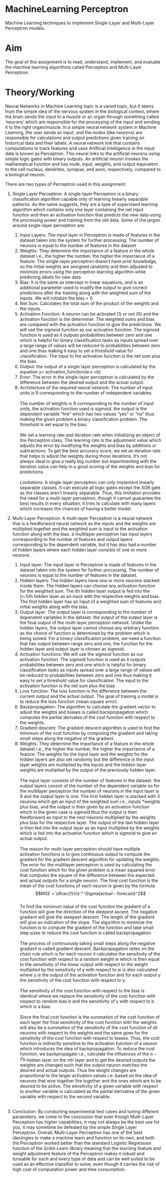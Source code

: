 # MachineLearning Perceptron
 Machine Learning techniques to implement Single-Layer and Multi-Layer Perceptron models.

 
# Aim
The goal of this assignment is to read, understand, implement, and evaluate the machine learning algorithms called Perceptron and Multi-Layer Perceptron.

# Theory/Working
Neural Networks in Machine Learning topic is a varied topic, but it stems from the simple idea of the nervous system in the biological context, where the brain sends the input to a muscle or an organ through something called ‘neurons’ which are responsible for the processing of the input and sending it to the right organ/muscle. In a simple neural network system in Machine Learning, the user sends an input, and the nodes (like neurons) are responsible for calculations and output predictions given training on historical data and their labels. A neural network link that contains computations to track features and uses Artificial Intelligence in the input data is known as Perceptron. This neural links to the artificial neurons using simple logic gates with binary outputs. An artificial neuron invokes the mathematical function and has node, input, weights, and output equivalent to the cell nucleus, dendrites, synapse, and axon, respectively, compared to a biological neuron.

There are two types of Perceptron used in this assignment:
1. Single Layer Perceptron:
A single-layer Perceptron is a binary classification algorithm capable only of learning linearly separable patterns. As the name suggests, they are a type of supervised learning algorithm which contains only one layer containing the net input function and then an activation function that predicts the new data using the processing power and training from the old data. Some of the jargon around single-layer perceptron are:
    1. Input Layers: The input layer in Perceptron is made of features in the dataset taken into the system for further processing. The number of neurons is equal to the number of features in the dataset
    2. Weights: They determine the importance of a feature in the whole dataset i.e., the higher the number, the higher the importance of a feature. The single-layer perceptron doesn’t have prior knowledge, so the initial weights are assigned randomly and then adjusted to minimize errors using the perceptron learning algorithm while predicting labels for new data.
    3. Bias: It is the same as intercept in linear equations, and is an additional parameter used to modify the output to give correct predictions after the training along with the weighted sum of the inputs. We will initialize the bias = 0.
    4. Net Sum: Calculates the total sum of the product of the weights and the inputs.
    5. Activation Function: A neuron can be activated (1) or not (0) and the activation function is the determiner. The weighted sums and bias are compared with the activation function to give the predictions. We will use the sigmoid function as our activation function. The sigmoid function is used as it outputs probabilities between zero and one which is helpful for binary classification tasks as inputs spread over a large range of values will be reduced to probabilities between zero and one thus making it easy to set a threshold value for classification. The input to the activation function is the net sum plus the bias .
    6. Output: the output of a single layer perceptron is calculated by the equation y= activation_function(w.x +b)
    7. Error: The error in the single-layer perceptron is calculated by the difference between the desired output and the actual output.
    8. Architecture of the required neural network: The number of input units is 9 corresponding to the number of independent variables. <br> <br>
The number of weights is 9 corresponding to the number of input units, the activation function used is sigmoid. the output is the dependent variable “fire” which has two values “yes” or “no” thus making the given problem a binary classification problem. The threshold is set equal to the bias.<br><br>
We set a learning rate and iteration rate when initializing an object of the Perceptron class. The learning rate is the adjustment value which adjusts the error by modifying the weights and bias by additions or subtractions. To get the best accuracy score, we set an iteration rate that helps to adjust the weights during those iterations. It’s not always ideal to give a really big number but experimenting with the iteration value can help in a good scoring of the weights and bias for predictions.<br><br>
<i>Limitations:</i> A single-layer perceptron can only implement linearly separable classes. It can execute all logic gates except the XOR gate as the classes aren’t linearly separable. Thus, this limitation provides the need for a multi-layer perceptron, though it cannot guarantee the best results in every situation, it tries to calculate with many layers which increases the chances of having a better model.

 2. Multi-Layer Perceptron:
A multi-layer Perceptron is a neural network that is a feedforward neural network as the inputs and the weights are multiplied together and the weighted sum is input to the activation function along with the bias. a multilayer perceptron has input layers corresponding to the number of features and output layers corresponding to the dependent variable, but it has also had a number of hidden layers where each hidden layer consists of one or more neurons.
    1. Input layer: The input layer in Perceptron is made of features in the dataset taken into the system for further processing. The number of neurons is equal to the number of features in the dataset.
    2. Hidden layers: The hidden layers have one or more neurons stacked inside them. The hidden layers can choose any activation function for the weighted sum. The ith hidden layer output is fed into the (i+1)th hidden layer as an input with the respective weights and bias. The first hidden layer has an input of a weighted sum of features and initial weights along with the bias.
    3. Output layer: The output layer is corresponding to the number of dependent variables in the dataset. the output of the output layer is the final output of the multi-layer perceptron network. Unlike the hidden layers, the output layer cannot choose any arbitrary function as the choice of function is determined by the problem which is being solved. For a binary classification problem, we need a function that has output between range zero and one, the function for the hidden layer and output layer is chosen as sigmoid.
    4. Activation functions: We will use the sigmoid function as our activation function. The sigmoid function is used as it outputs probabilities between zero and one which is helpful for binary classification tasks as inputs spread over a large range of values will be reduced to probabilities between zero and one thus making it easy to set a threshold value for classification. The input to the activation function is the net sum plus the bias
    5. Loss function: The loss function is the difference between the current output and the actual output. The goal of training a model is to reduce the loss function (mean square error).
    6. Backpropagation: The algorithm to calculate the gradient vector to adjust the weights and biases is called backpropagation which computes the partial derivates of the cost function with respect to the weights.
    7. Gradient descent: The gradient descent algorithm is used to find the minimum of the cost function by computing the gradient and taking small steps along the negative of the gradient.
    8. Weights: They determine the importance of a feature in the whole dataset i.e., the higher the number, the higher the importance of a feature. The weights for the input layer and the weights for the hidden layers are also set randomly but the difference is the input layer weights are multiplied by the inputs and the hidden layer weights are multiplied by the output of the previously hidden layer.<br><br>
The input layer consists of the number of features in the dataset. the output layers consist of the number of the dependent variable so for the multilayer perceptron the number of neurons in the input layer is 9 and the output layer is one. The first hidden layer is stacked with 3 neurons which get an input of the weighted sum i.e., inputs *weights plus bias, and the output is then given by an activation function which in the given case is sigmoid thus the output is then feedforward as input to the next neurons multiplied by the weights plus bias for the respective layer. The output of the last hidden layer is then fed into the output layer as an input multiplied by the weights which is fed into the activation function which is sigmoid to give an actual output.<br><br>
The reason for multi-layer perceptron should have multiple activation functions is to give continuous output to compute the gradient for the gradient descent algorithm for updating the weights. The error for the multilayer perceptron is used by calculating the cost function which for the given problem is a mean squared error that computes the square of the difference between the expected and actual outputs for a single neuron. The final cost function is the mean of the cost functions of each neuron is given by the formula
$$MSE = \dfrac{1}{n} * \Sigma(actual – forecast)^2$$<br>
To find the minimum value of the cost function the gradient of a function will give the direction of the steepest ascent. The negative gradient will give the steepest descent. The length of the gradient will give an indication of the slope. The algorithm to minimize the function is to compute the gradient of the function and take small step sizes to reduce the cost function is called backpropagation.<br><br>
The process of continuously taking small steps along the negative gradient is called gradient descent. Backpropagation relies on the chain rule which is for each neuron it calculates the sensitivity of the cost function with respect to a random weight w which is then equal to the sensitivity of the linear output with respect to the weight multiplied by the sensitivity of y with respect to w is also calculated where y is the output of the activation function and for each output y the sensitivity of the cost function with respect to y.<br><br>
The sensitivity of the cost function with respect to the bias is identical where we replace the sensitivity of the cost function with respect to random bias b and the sensitivity of y with respect to b which is a bias.<br><br>
Since the final cost function is the summation of the cost function of each layer the final sensitivity of the cost function with the weights will also be a summation of the sensitivity of the cost function of all neurons with respect to the weights and the same goes for the sensitivity of the cost function with respect to biases. Thus, the cost function is indirectly sensitive to the activation function of a neuron which introduces the idea of backpropagation. To reduce the cost function, we backpropagate i.e., calculate the influences of the $n-1^th$ hidden layer on the nth layer and to get the desired outputs the weights are changed such that the output neuron matches the desired and actual outputs. Thus the weight changes are proportional to the larger activation values i.e. based on the idea of neurons that wire together fire together and the ones which are to be desired to be active. The sensitivity of a given variable with respect to another variable is calculated as the partial derivative of the given variable with respect to the second variable.<br><br>


3. Conclusion:
By conducting experimental test cases and tuning different parameters, we come to the conclusion that even though Multi-Layer Perception has higher capabilities, it may not always be the best use for you, it may sometime be defeated by the simple Single Layer Perceptron. Overall, Multi-Layer Perceptron has one of the best ideologies to make a machine learn and function on its own, and both the Perceptron worked better than the standard Logistic Regression function of the Scikit-Learn library meaning that the learning feature and weight adjustment feature of the Perceptron makes it robust and tuneable for each and every type of data and can be well suited to be used as an effective classifier to solve, even though it carries the risk of high cost of computation power and time consumption.
       
